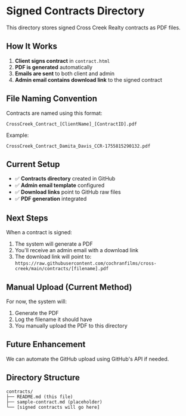 # Signed Contracts Directory

This directory stores signed Cross Creek Realty contracts as PDF files.

## How It Works

1. **Client signs contract** in `contract.html`
2. **PDF is generated** automatically
3. **Emails are sent** to both client and admin
4. **Admin email contains download link** to the signed contract

## File Naming Convention

Contracts are named using this format:
```
CrossCreek_Contract_[ClientName]_[ContractID].pdf
```

Example:
```
CrossCreek_Contract_Damita_Davis_CCR-1755815290132.pdf
```

## Current Setup

- ✅ **Contracts directory** created in GitHub
- ✅ **Admin email template** configured
- ✅ **Download links** point to GitHub raw files
- ✅ **PDF generation** integrated

## Next Steps

When a contract is signed:
1. The system will generate a PDF
2. You'll receive an admin email with a download link
3. The download link will point to: `https://raw.githubusercontent.com/cochranfilms/cross-creek/main/contracts/[filename].pdf`

## Manual Upload (Current Method)

For now, the system will:
1. Generate the PDF
2. Log the filename it should have
3. You manually upload the PDF to this directory

## Future Enhancement

We can automate the GitHub upload using GitHub's API if needed.

## Directory Structure

```
contracts/
├── README.md (this file)
├── sample-contract.md (placeholder)
└── [signed contracts will go here]
```
